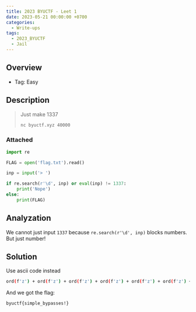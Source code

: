 ```yaml
---
title: 2023 BYUCTF - Leet 1
date: 2023-05-21 00:00:00 +0700
categories:
  - Write-ups
tags:
  - 2023_BYUCTF
  - Jail
---
```


## Overview

* Tag: Easy

## Description

> Just make 1337
> ```sh
> nc byuctf.xyz 40000
> ```

### Attached

```python
import re

FLAG = open('flag.txt').read()

inp = input('> ')

if re.search(r'\d', inp) or eval(inp) != 1337:
    print('Nope')
else:
    print(FLAG)
 ```

## Analyzation

We cannot just input ```1337``` because ```re.search(r'\d', inp)``` blocks numbers. But just number!

## Solution

Use ascii code instead

```sh
ord(f'z') + ord(f'z') + ord(f'z') + ord(f'z') + ord(f'z') + ord(f'z') + ord(f'z') + ord(f'z') + ord(f'z') + ord(f'z') + ord(f'u') 
```
And we got the flag:
```
byuctf{simple_bypasses!}
```